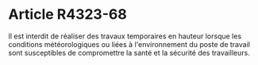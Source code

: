 # Article R4323-68

  
Il est interdit de réaliser des travaux temporaires en hauteur lorsque les conditions météorologiques ou liées à l'environnement du poste de travail sont susceptibles de compromettre la santé et la sécurité des travailleurs.